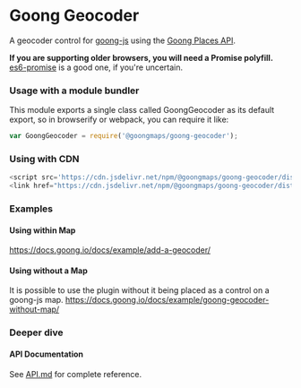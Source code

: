 # Goong Geocoder

A geocoder control for [goong-js](https://docs.goong.io/docs/javascript) using the [Goong Places API](https://docs.goong.io/docs/rest/place/).

**If you are supporting older browsers, you will need a Promise polyfill.**
[es6-promise](https://github.com/stefanpenner/es6-promise) is a good one, if you're uncertain.

### Usage with a module bundler

This module exports a single class called GoongGeocoder as its default export,
so in browserify or webpack, you can require it like:

```js
var GoongGeocoder = require('@goongmaps/goong-geocoder');
```
### Using with CDN
```js
<script src='https://cdn.jsdelivr.net/npm/@goongmaps/goong-geocoder/dist/goong-geocoder.min.js'></script>
<link href="https://cdn.jsdelivr.net/npm/@goongmaps/goong-geocoder/dist/goong-geocoder.css" rel="stylesheet" type="text/css"/>
```
### Examples
#### Using within Map
https://docs.goong.io/docs/example/add-a-geocoder/
#### Using without a Map
It is possible to use the plugin without it being placed as a control on a goong-js map. 
https://docs.goong.io/docs/example/goong-geocoder-without-map/
### Deeper dive

#### API Documentation

See [API.md](https://github.com/goong-io/goong-geocoder-js/blob/master/API.md) for complete reference.
